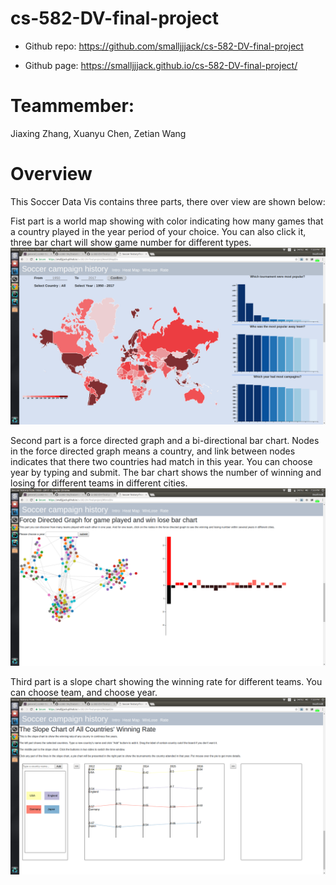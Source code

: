 # cs-582-DV-final-project

- Github repo: https://github.com/smalljjjack/cs-582-DV-final-project

- Github page: https://smalljjjack.github.io/cs-582-DV-final-project/

Teammember:
===

Jiaxing Zhang, Xuanyu Chen, Zetian Wang

Overview
===

This Soccer Data Vis contains three parts, there over view are shown below:

Fist part is a world map showing with color indicating how many games that a country played in the year period of your choice. You can also click it, three bar chart will show game number for different types.
![p1_poverview](img/part1_overview.png)

Second part is a force directed graph and a bi-directional bar chart. Nodes in the force directed graph means a country, and link between nodes indicates that there two countries had match in this year. You can choose year by typing and submit. The bar chart shows the number of winning and losing for different teams in different cities. 
![p2_poverview](img/part2_overview.png)

Third part is a slope chart showing the winning rate for different teams. You can choose team, and choose year.
![p3_poverview](img/part3_overview.png)


